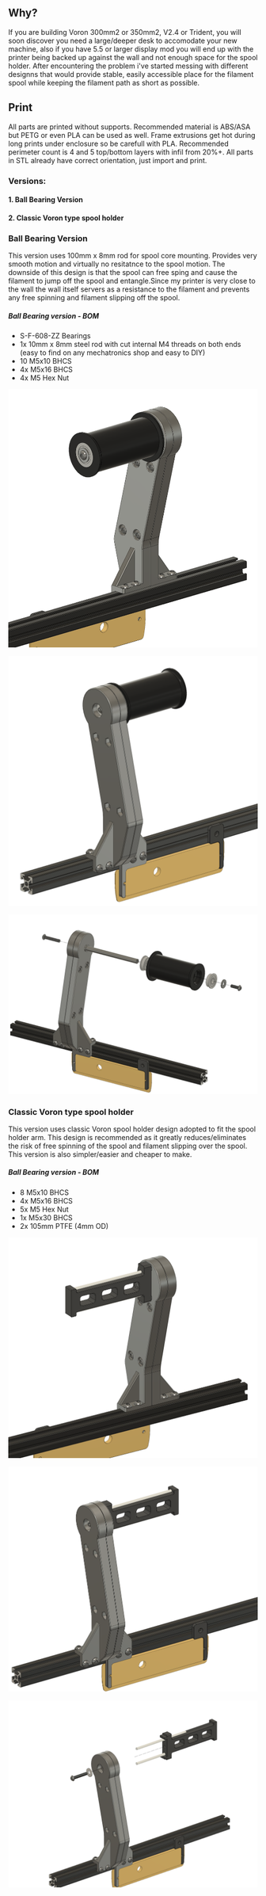 ## Why?

If you are building Voron 300mm2 or 350mm2, V2.4 or Trident, you will soon discover you need a large/deeper desk to accomodate your new machine, also if you have 5.5  or larger display mod you will end up with the printer being backed up against the wall and not enough space for the spool holder. After encountering the problem i've started messing with different designns that would provide stable, easily accessible place for the filament spool while keeping the filament path as short as possible.

## Print

All parts are printed without supports. Recommended material is ABS/ASA but PETG or even PLA can be used as well. Frame extrusions get hot during long prints under enclosure so be carefull with PLA. Recommended perimeter count is 4 and 5 top/bottom layers with infil from 20%+. All parts in STL already have correct orientation, just import and print.

### Versions:

#### 1. Ball Bearing Version
#### 2. Classic Voron type spool holder

### Ball Bearing Version

This version uses 100mm x 8mm rod for spool core mounting. Provides very smooth motion and virtually no resitatnce to the spool motion. The downside of this design is that the spool can free sping and cause the filament to jump off the spool and entangle.Since my printer is very close to the wall the wall itself servers as a resistance to the filament and prevents any free spinning and filament slipping off the spool. 

##### Ball Bearing version - BOM

- S-F-608-ZZ Bearings
- 1x 10mm x 8mm steel rod with cut internal M4 threads on both ends (easy to find on any mechatronics shop and easy to DIY)
- 10 M5x10 BHCS
- 4x M5x16 BHCS
- 4x M5 Hex Nut

![1](/Images/1.png)

![2](/Images/2.png)

![3](/Images/3.png)

### Classic Voron type spool holder

This version uses classic Voron spool holder design adopted to fit the spool holder arm. This design is recommended as it greatly reduces/eliminates the risk of free spinning of the spool and filament slipping over the spool. This version is also simpler/easier and cheaper to make.

##### Ball Bearing version - BOM

- 8 M5x10 BHCS
- 4x M5x16 BHCS
- 5x M5 Hex Nut
- 1x M5x30 BHCS
- 2x 105mm PTFE (4mm OD)

![4](/Images/4.png)

![5](/Images/5.png)

![6](/Images/6.png)
